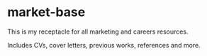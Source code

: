 # market-base

This is my receptacle for all marketing and careers resources.

Includes CVs, cover letters, previous works, references and more.
